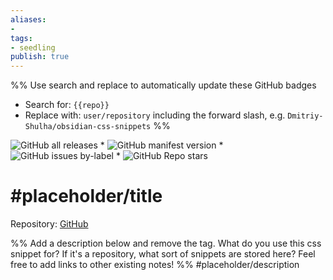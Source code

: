 ```yaml
---
aliases: 
- 
tags:
- seedling
publish: true
---
```


%% Use search and replace to automatically update these GitHub badges
- Search for: `{{repo}}`
- Replace with: `user/repository` including the forward slash, e.g. `Dmitriy-Shulha/obsidian-css-snippets`
%%

![GitHub all releases](https://img.shields.io/github/downloads/{{repo}}/total?color=573E7A&logo=github&style=for-the-badge) * ![GitHub manifest version](https://img.shields.io/github/manifest-json/v/{{repo}}?color=573E7A&logo=github&style=for-the-badge) * ![GitHub issues by-label](https://img.shields.io/github/issues/{{repo}}/help%20wanted?color=573E7A&logo=github&style=for-the-badge) * ![GitHub Repo stars](https://img.shields.io/github/stars/{{repo}}?color=573E7A&logo=github&style=for-the-badge)

# #placeholder/title 

Repository: [GitHub](https://github.com/{{repo}})

%% Add a description below and remove the tag. What do you use this css snippet for? If it's a repository, what sort of snippets are stored here? Feel free to add links to other existing notes! %% 
#placeholder/description 

